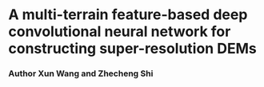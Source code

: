 # A multi-terrain feature-based deep convolutional neural network for constructing super-resolution DEMs

### Author Xun Wang and Zhecheng Shi
